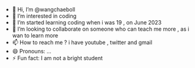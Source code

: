 - 👋 Hi, I’m @wangchaeboll
- 👀 I’m interested in coding
- 🌱 I’m started learning coding when i was 19 , on June 2023
- 💞️ I’m looking to collaborate on someone who can teach me more , as i wan to learn more
- 📫 How to reach me ? i have youtube , twitter and gmail 
- 😄 Pronouns: ...
- ⚡ Fun fact: I am not a bright student 

<!---
wangchaeboll/wangchaeboll is a ✨ special ✨ repository because its `README.md` (this file) appears on your GitHub profile.
You can click the Preview link to take a look at your changes.
--->
